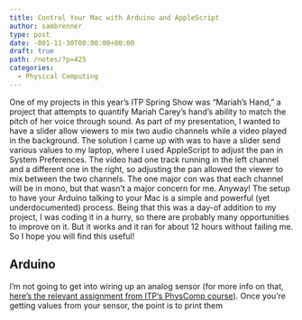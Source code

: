 ```yaml
---
title: Control Your Mac with Arduino and AppleScript
author: sambrenner
type: post
date: -001-11-30T00:00:00+00:00
draft: true
path: /notes/?p=425
categories:
  - Physical Computing
---
```

One of my projects in this year&#8217;s ITP Spring Show was &#8220;Mariah&#8217;s Hand,&#8221; a project that attempts to quantify Mariah Carey&#8217;s hand&#8217;s ability to match the pitch of her voice through sound. As part of my presentation, I wanted to have a slider allow viewers to mix two audio channels while a video played in the background. The solution I came up with was to have a slider send various values to my laptop, where I used AppleScript to adjust the pan in System Preferences. The video had one track running in the left channel and a different one in the right, so adjusting the pan allowed the viewer to mix between the two channels. The one major con was that each channel will be in mono, but that wasn&#8217;t a major concern for me.
Anyway! The setup to have your Arduino talking to your Mac is a simple and powerful (yet underdocumented) process. Being that this was a day-of addition to my project, I was coding it in a hurry, so there are probably many opportunities to improve on it. But it works and it ran for about 12 hours without failing me. So I hope you will find this useful!
## Arduino
I&#8217;m not going to get into wiring up an analog sensor (for more info on that, [here&#8217;s the relevant assignment from ITP&#8217;s PhysComp course][1]). Once you&#8217;re getting values from your sensor, the point is to print them

 [1]: http://itp.nyu.edu/physcomp/Labs/AnalogIn
